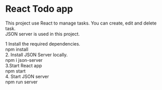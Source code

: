 # React Todo app

This project use React to manage tasks. You can create, edit and delete task. </br>
JSON server is used in this project. </br>

1 Install the required dependencies. </br>
npm install </br>
2. Install JSON Server locally. </br>
npm i json-server </br>
3.Start React app </br>
npm start </br>
4. Start JSON server </br>
npm run server



